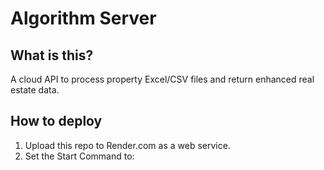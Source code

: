 # Algorithm Server

## What is this?
A cloud API to process property Excel/CSV files and return enhanced real estate data.

## How to deploy

1. Upload this repo to Render.com as a web service.
2. Set the Start Command to:
